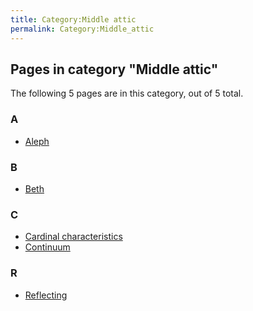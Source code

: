 ```yaml
---
title: Category:Middle attic
permalink: Category:Middle_attic
---
```














## Pages in category "Middle attic"

The following 5 pages are in this category, out of 5 total.


### A

-   [Aleph](Aleph "Aleph")

### B

-   [Beth](Beth "Beth")

### C

-   [Cardinal
    characteristics](Cardinal_characteristics "Cardinal characteristics")
-   [Continuum](Continuum "Continuum")

### R

-   [Reflecting](Reflecting "Reflecting")





